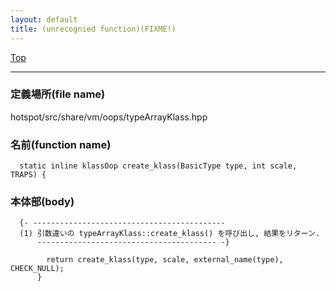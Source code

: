```yaml
---
layout: default
title: (unrecognied function)(FIXME!)
---
```

[Top](../index.html)

--- 
### 定義場所(file name)
hotspot/src/share/vm/oops/typeArrayKlass.hpp

### 名前(function name)
```
  static inline klassOop create_klass(BasicType type, int scale, TRAPS) {
```

### 本体部(body)
```
  {- -------------------------------------------
  (1) 引数違いの typeArrayKlass::create_klass() を呼び出し, 結果をリターン.
      ---------------------------------------- -}

	    return create_klass(type, scale, external_name(type), CHECK_NULL);
	  }
	
```


